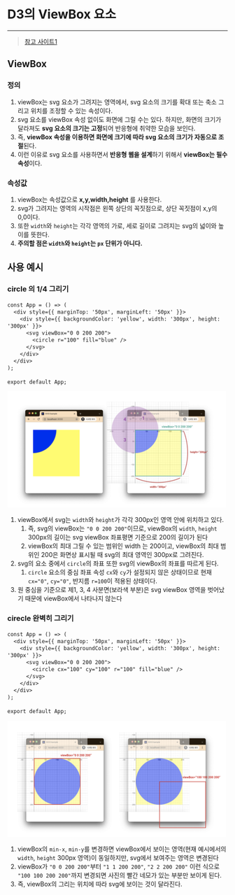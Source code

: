 # D3의 ViewBox 요소 

---

>[참고 사이트1](https://tecoble.techcourse.co.kr/post/2021-10-24-svg-viewBox/)

## ViewBox 

### 정의

1. viewBox는 svg 요소가 그려지는 영역에서, svg 요소의 크기를 확대 또는 축소 그리고 위치를 조정할 수 있는 속성이다. 
2. svg 요소를 viewBox 속성 없이도 화면에 그릴 수는 있다. 하지만, 화면의 크기가 달라져도 **svg 요소의 크기는 고정**되어 반응형에 취약한 모습을 보인다. 
3. 즉, **viewBox 속성을 이용하면 화면에 크기에 따라 svg 요소의 크기가 자동으로 조절**된다. 
4. 이런 이유로 svg 요소를 사용하면서 **반응형 웹을 설계**하기 위해서 **viewBox는 필수 속성**이다.

### 속성값

1. viewBox는 속성값으로 **x,y,width,height** 를 사용한다. 
2. svg가 그려지는 영역의 시작점은 왼쪽 상단의 꼭짓점으로, 상단 꼭짓점이 x,y의 0,0이다. 
3. 또한 `width`와 `height`는 각각 영역의 가로, 세로 길이로 그려지는 svg의 넓이와 높이를 뜻한다. 
4. **주의할 점은 `width`와 `height`는 `px` 단위가 아니다.** 

## 사용 예시

### circle 의 1/4 그리기

```vue
const App = () => (
  <div style={{ marginTop: '50px', marginLeft: '50px' }}>
    <div style={{ backgroundColor: 'yellow', width: '300px', height: '300px' }}>
      <svg viewBox="0 0 200 200">
        <circle r="100" fill="blue" />
      </svg>
    </div>
  </div>
);

export default App;
```

<img src="./images/viewbox1.png" width="500">

1. viewBox에서 svg는 `width`와 `height`가 각각 300px인 영역 안에 위치하고 있다. 
   1. 즉, svg의 viewBox는 `"0 0 200 200"`이므로, viewBox의 `width`, `height` 300px의 길이는 svg viewBox 좌표평면 기준으로 200의 길이가 된다
   2. viewBox의 최대 그릴 수 있는 범위인 width 는 200이고, viewBox의 최대 범위인 200은 화면상 표시될 때 svg의 최대 영역인 300px로 그려진다.
2. svg의 요소 중에서 `circle`의 좌표 또한 svg의 viewBox의 좌표를 따르게 된다. 
   1. `circle` 요소의 중심 좌표 속성 `cx`와 `cy`가 설정되지 않은 상태이므로 현재 `cx="0"`, `cy="0"`, 반지름 `r=100`이 적용된 상태이다. 
3. 원 중심을 기준으로 제1, 3, 4 사분면(보라색 부분)은 svg viewBox 영역을 벗어났기 때문에 viewBox에서 나타나지 않는다

### cirecle 완벽히 그리기 

```vue
const App = () => (
  <div style={{ marginTop: '50px', marginLeft: '50px' }}>
    <div style={{ backgroundColor: 'yellow', width: '300px', height: '300px' }}>
      <svg viewBox="0 0 200 200">
        <circle cx="100" cy="100" r="100" fill="blue" />
      </svg>
    </div>
  </div>
);

export default App;
```

<img src="./images/viewbox2.png" width="500">

1. viewBox의 `min-x`, `min-y`를 변경하면 viewBox에서 보이는 영역(현재 예시에서의 `width`, `height` 300px 영역)이 동일하지만, svg에서 보여주는 영역은 변경된다
2. viewBox가 `"0 0 200 200"`부터 `"1 1 200 200"`, `"2 2 200 200"` 이런 식으로 `"100 100 200 200"`까지 변경되면 사진의 빨간 네모가 있는 부분만 보이게 된다. 
3. 즉, viewBox의 그리는 위치에 따라 svg에 보이는 것이 달라진다. 

